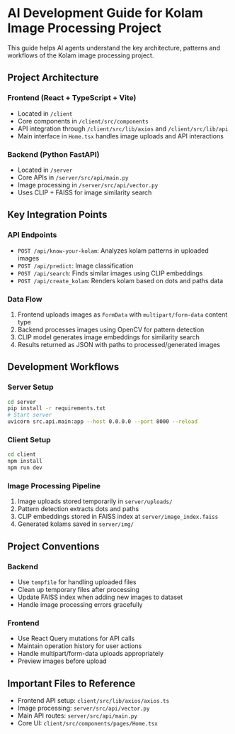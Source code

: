 # AI Development Guide for Kolam Image Processing Project

This guide helps AI agents understand the key architecture, patterns and workflows of the Kolam image processing project.

## Project Architecture

### Frontend (React + TypeScript + Vite)
- Located in `/client`
- Core components in `/client/src/components`
- API integration through `/client/src/lib/axios` and `/client/src/lib/api`
- Main interface in `Home.tsx` handles image uploads and API interactions

### Backend (Python FastAPI)
- Located in `/server`
- Core APIs in `/server/src/api/main.py`
- Image processing in `/server/src/api/vector.py` 
- Uses CLIP + FAISS for image similarity search

## Key Integration Points

### API Endpoints
- `POST /api/know-your-kolam`: Analyzes kolam patterns in uploaded images
- `POST /api/predict`: Image classification 
- `POST /api/search`: Finds similar images using CLIP embeddings
- `POST /api/create_kolam`: Renders kolam based on dots and paths data

### Data Flow
1. Frontend uploads images as `FormData` with `multipart/form-data` content type
2. Backend processes images using OpenCV for pattern detection
3. CLIP model generates image embeddings for similarity search
4. Results returned as JSON with paths to processed/generated images

## Development Workflows

### Server Setup
```bash
cd server
pip install -r requirements.txt
# Start server
uvicorn src.api.main:app --host 0.0.0.0 --port 8000 --reload
```

### Client Setup 
```bash
cd client
npm install
npm run dev
```

### Image Processing Pipeline
1. Image uploads stored temporarily in `server/uploads/`
2. Pattern detection extracts dots and paths
3. CLIP embeddings stored in FAISS index at `server/image_index.faiss`
4. Generated kolams saved in `server/img/`

## Project Conventions

### Backend
- Use `tempfile` for handling uploaded files
- Clean up temporary files after processing
- Update FAISS index when adding new images to dataset
- Handle image processing errors gracefully

### Frontend
- Use React Query mutations for API calls
- Maintain operation history for user actions
- Handle multipart/form-data uploads appropriately
- Preview images before upload

## Important Files to Reference
- Frontend API setup: `client/src/lib/axios/axios.ts`
- Image processing: `server/src/api/vector.py`
- Main API routes: `server/src/api/main.py`
- Core UI: `client/src/components/pages/Home.tsx`